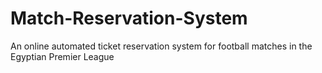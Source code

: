 # Match-Reservation-System
An online automated ticket reservation system for football matches in the Egyptian Premier League
